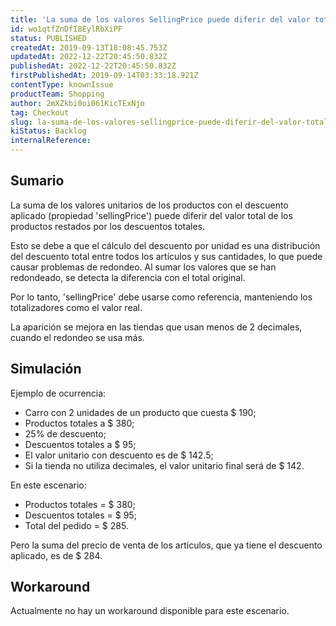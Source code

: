 ```yaml
---
title: 'La suma de los valores SellingPrice puede diferir del valor total del producto restado por los descuentos totales'
id: wo1qtfZnDfI8EylRbXiPF
status: PUBLISHED
createdAt: 2019-09-13T18:08:45.753Z
updatedAt: 2022-12-22T20:45:50.832Z
publishedAt: 2022-12-22T20:45:50.832Z
firstPublishedAt: 2019-09-14T03:33:18.921Z
contentType: knownIssue
productTeam: Shopping
author: 2mXZkbi0oi061KicTExNjo
tag: Checkout
slug: la-suma-de-los-valores-sellingprice-puede-diferir-del-valor-total-del-producto-restado-por-los-descuentos-totales
kiStatus: Backlog
internalReference: 
---
```


## Sumario

La suma de los valores unitarios de los productos con el descuento aplicado (propiedad 'sellingPrice') puede diferir del valor total de los productos restados por los descuentos totales.

Esto se debe a que el cálculo del descuento por unidad es una distribución del descuento total entre todos los artículos y sus cantidades, lo que puede causar problemas de redondeo. Al sumar los valores que se han redondeado, se detecta la diferencia con el total original.

Por lo tanto, 'sellingPrice' debe usarse como referencia, manteniendo los totalizadores como el valor real.

La aparición se mejora en las tiendas que usan menos de 2 decimales, cuando el redondeo se usa más.

## Simulación

Ejemplo de ocurrencia:

- Carro con 2 unidades de un producto que cuesta $ 190;
- Productos totales a $ 380;
- 25% de descuento;
- Descuentos totales a $ 95;
- El valor unitario con descuento es de $ 142.5;
- Si la tienda no utiliza decimales, el valor unitario final será de $ 142.

En este escenario:

- Productos totales = $ 380;
- Descuentos totales = $ 95;
- Total del pedido = $ 285.

Pero la suma del precio de venta de los artículos, que ya tiene el descuento aplicado, es de $ 284.

## Workaround

Actualmente no hay un workaround disponible para este escenario.

